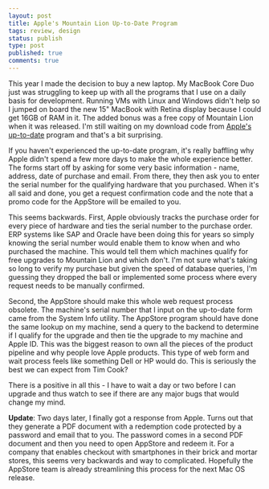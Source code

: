 ```yaml
---
layout: post
title: Apple's Mountain Lion Up-to-Date Program
tags: review, design
status: publish
type: post
published: true
comments: true
---
```

This year I made the decision to buy a new laptop. My MacBook Core Duo just was 
struggling to keep up with all the programs that I use on a daily basis for 
development. Running VMs with Linux and Windows didn\'t help so I jumped on board 
the new 15\" MacBook with Retina display because I could get 16GB of RAM in it. 
The added bonus was a free copy of Mountain Lion when it was released. I\'m still 
waiting on my download code from [Apple\'s up-to-date][apple-uptodate] program and 
that\'s a bit surprising.

<!--EndExcerpt-->

If you haven\'t experienced the up-to-date program, it\'s really baffling why Apple 
didn\'t spend a few more days to make the whole experience better. The forms start 
off by asking for some very basic information - name, address, date of purchase 
and email. From there, they then ask you to enter the serial number for the qualifying 
hardware that you purchased. When it\'s all said and done, you get a request 
confirmation code and the note that a promo code for the AppStore will be emailed 
to you.

This seems backwards. First, Apple obviously tracks the purchase order for every 
piece of hardware and ties the serial number to the purchase order. ERP systems 
like SAP and Oracle have been doing this for years so simply knowing the serial 
number would enable them to know when and who purchased the machine. This would tell 
them which machines qualify for free upgrades to Mountain Lion and which don\'t. I\'m 
not sure what\'s taking so long to verify my purchase but given the speed of database 
queries, I\'m guessing they dropped the ball or implemented some process where every 
request needs to be manually confirmed.

Second, the AppStore should make this whole web request process obsolete. The machine\'s 
serial number that I input on the up-to-date form came from the System Info utility. 
The AppStore program should have done the same lookup on my machine, send a query to 
the backend to determine if I qualify for the upgrade and then tie the upgrade to my 
machine and Apple ID. This was the biggest reason to own all the pieces of the product 
pipeline and why people love Apple products. This type of web form and wait process 
feels like something Dell or HP would do. This is seriously the best we can expect 
from Tim Cook?

There is a positive in all this - I have to wait a day or two before I can upgrade and 
thus watch to see if there are any major bugs that would change my mind.

__Update__: Two days later, I finally got a response from Apple. Turns out that they 
generate a PDF document with a redemption code protected by a password and email that 
to you. The password comes in a second PDF document and then you need to open AppStore 
and redeem it. For a company that enables checkout with smartphones in their brick and 
mortar stores, this seems very backwards and way to complicated. Hopefully the AppStore 
team is already streamlining this process for the next Mac OS release.

[apple-uptodate]: http://www.apple.com/osx/uptodate/
